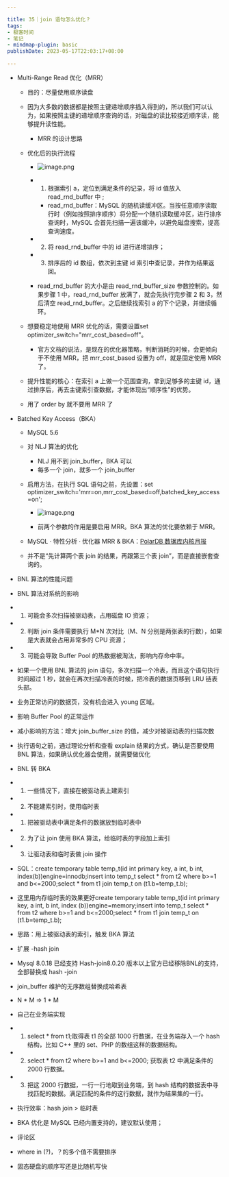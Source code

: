 ```yaml
---

title: 35｜join 语句怎么优化？
tags:
- 极客时间
- 笔记
- mindmap-plugin: basic
publishDate: 2023-05-17T22:03:17+08:00

---
```


- Multi-Range Read 优化（MRR）

  - 目的：尽量使用顺序读盘
  - 因为大多数的数据都是按照主键递增顺序插入得到的，所以我们可以认为，如果按照主键的递增顺序查询的话，对磁盘的读比较接近顺序读，能够提升读性能。

    - MRR 的设计思路

  - 优化后的执行流程
    - ![image.png](https://cdn.jsdelivr.net/gh/11ze/static/images/mysql45-35-1.png)


    - 1. 根据索引 a，定位到满足条件的记录，将 id 值放入 read_rnd_buffer 中 ;

      - read_rnd_buffer：MySQL 的随机读缓冲区。当按任意顺序读取行时（例如按照排序顺序）将分配一个随机读取缓冲区，进行排序查询时，MySQL 会首先扫描一遍该缓冲，以避免磁盘搜索，提高查询速度。

    - 2. 将 read_rnd_buffer 中的 id 进行递增排序；
    - 3. 排序后的 id 数组，依次到主键 id 索引中查记录，并作为结果返回。
    - read_rnd_buffer 的大小是由 read_rnd_buffer_size 参数控制的。如果步骤 1 中，read_rnd_buffer 放满了，就会先执行完步骤 2 和 3，然后清空 read_rnd_buffer。之后继续找索引 a 的下个记录，并继续循环。

  - 想要稳定地使用 MRR 优化的话，需要设置set optimizer_switch="mrr_cost_based=off"。

    - 官方文档的说法，是现在的优化器策略，判断消耗的时候，会更倾向于不使用 MRR，把 mrr_cost_based 设置为 off，就是固定使用 MRR 了。

  - 提升性能的核心：在索引 a 上做一个范围查询，拿到足够多的主键 id，通过排序后，再去主键索引查数据，才能体现出“顺序性”的优势。
  - 用了 order by 就不要用 MRR 了

- Batched Key Access（BKA）

  - MySQL 5.6
  - 对 NLJ 算法的优化

    - NLJ 用不到 join_buffer，BKA 可以
    - 每多一个 join，就多一个 join_buffer

  - 启用方法，在执行 SQL 语句之前，先设置：set optimizer_switch='mrr=on,mrr_cost_based=off,batched_key_access=on';
    - ![image.png](https://cdn.jsdelivr.net/gh/11ze/static/images/mysql45-35-2.png)


    - 前两个参数的作用是要启用 MRR。BKA 算法的优化要依赖于 MRR。

  - MySQL · 特性分析 · 优化器 MRR & BKA：[PolarDB 数据库内核月报](http://mysql.taobao.org/monthly/2016/01/04/)
  - 并不是“先计算两个表 join 的结果，再跟第三个表 join”，而是直接嵌套查询的。

- BNL 算法的性能问题

- BNL 算法对系统的影响

- 1. 可能会多次扫描被驱动表，占用磁盘 IO 资源；
- 2. 判断 join 条件需要执行 M*N 次对比（M、N 分别是两张表的行数），如果是大表就会占用非常多的 CPU 资源；
- 3. 可能会导致 Buffer Pool 的热数据被淘汰，影响内存命中率。

- 如果一个使用 BNL 算法的 join 语句，多次扫描一个冷表，而且这个语句执行时间超过 1 秒，就会在再次扫描冷表的时候，把冷表的数据页移到 LRU 链表头部。
- 业务正常访问的数据页，没有机会进入 young 区域。
- 影响 Buffer Pool 的正常运作

- 减小影响的方法：增大 join_buffer_size 的值，减少对被驱动表的扫描次数
- 执行语句之前，通过理论分析和查看 explain 结果的方式，确认是否要使用 BNL 算法，如果确认优化器会使用，就需要做优化

- BNL 转 BKA

- 1. 一些情况下，直接在被驱动表上建索引
- 2. 不能建索引时，使用临时表

- 1. 把被驱动表中满足条件的数据放到临时表中
- 2. 为了让 join 使用 BKA 算法，给临时表的字段加上索引
- 3. 让驱动表和临时表做 join 操作
- SQL：create temporary table temp_t(id int primary key, a int, b int, index(b))engine=innodb;insert into temp_t select * from t2 where b>=1 and b<=2000;select * from t1 join temp_t on (t1.b=temp_t.b);

- 这里用内存临时表的效果更好create temporary table temp_t(id int primary key, a int, b int, index (b))engine=memory;insert into temp_t select * from t2 where b>=1 and b<=2000;select * from t1 join temp_t on (t1.b=temp_t.b);

- 思路：用上被驱动表的索引，触发 BKA 算法

- 扩展 -hash join

- Mysql 8.0.18 已经支持 Hash-join8.0.20 版本以上官方已经移除BNL的支持，全部替换成 hash -join
- join_buffer 维护的无序数组替换成哈希表

- N * M => 1 * M

- 自己在业务端实现

- 1. select * from t1;取得表 t1 的全部 1000 行数据，在业务端存入一个 hash 结构，比如 C++ 里的 set、PHP 的数组这样的数据结构。
- 2. select * from t2 where b>=1 and b<=2000; 获取表 t2 中满足条件的 2000 行数据。
- 3. 把这 2000 行数据，一行一行地取到业务端，到 hash 结构的数据表中寻找匹配的数据。满足匹配的条件的这行数据，就作为结果集的一行。

- 执行效率：hash join > 临时表

- BKA 优化是 MySQL 已经内置支持的，建议默认使用；
- 评论区

- where in (?)，？的多个值不需要排序
- 固态硬盘的顺序写还是比随机写快
